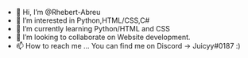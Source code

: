 - 👋 Hi, I’m @Rhebert-Abreu
- 👀 I’m interested in Python,HTML/CSS,C#
- 🌱 I’m currently learning Python/HTML and CSS
- 💞️ I’m looking to collaborate on Website development.
- 📫 How to reach me ... You can find me on Discord -> Juicyy#0187 :)
